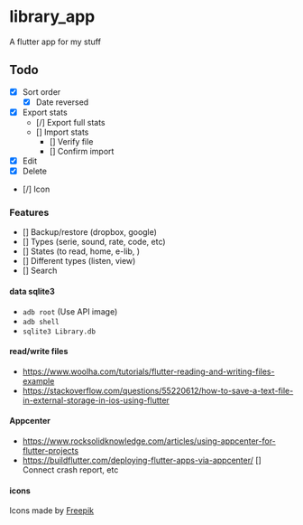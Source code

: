 # library_app

A flutter app for my stuff

## Todo
* [x] Sort order
   - [x] Date reversed
* [x] Export stats
   - [/] Export full stats
   - [] Import stats
     - [] Verify file
     - [] Confirm import
* [x] Edit
* [x] Delete
* [/] Icon

### Features
* [] Backup/restore (dropbox, google)
* [] Types (serie, sound, rate, code, etc)
* [] States (to read, home, e-lib, )
* [] Different types (listen, view)
* [] Search

#### data sqlite3
* `adb root` (Use API image)
* `adb shell`
* `sqlite3 Library.db`

#### read/write files
* https://www.woolha.com/tutorials/flutter-reading-and-writing-files-example
* https://stackoverflow.com/questions/55220612/how-to-save-a-text-file-in-external-storage-in-ios-using-flutter

#### Appcenter
* https://www.rocksolidknowledge.com/articles/using-appcenter-for-flutter-projects
* https://buildflutter.com/deploying-flutter-apps-via-appcenter/
[] Connect crash report, etc

#### icons
Icons made by [Freepik](https://www.flaticon.com/authors/freepik)